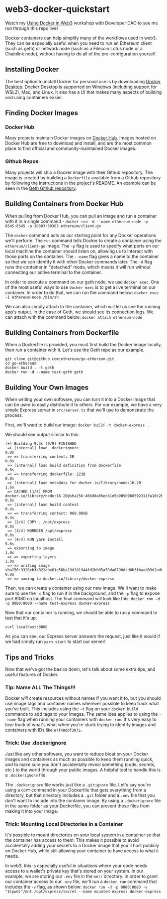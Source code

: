 # web3-docker-quickstart
Watch my [Using Docker in Web3](https://www.youtube.com/watch?v=RIdoXMPI6J8) workshop with Developer DAO to see me run through this repo live!

Docker containers can help simplify many of the workflows used in web3. They can be especially useful when you need to run an Ethereum client (such as geth) or network node (such as a Filecoin Lotus node or a Chainlink node), without having to do all of the pre-configuration yourself. 

## Installing Docker
The best option to install Docker for personal use is by downloading [Docker Desktop](https://docs.docker.com/desktop/). Docker Desktop is supported on Windows (including support for WSL2), Mac, and Linux. It also has a UI that makes many aspects of building and using containers easier. 


## Finding Docker Images
### Docker Hub
Many projects maintain Docker images on [Docker Hub](https://hub.docker.com/). Images hosted on Docker Hub are free to download and install, and are the most common place to find official and community-maintained Docker images. 


### Github Repos
Many projects will ship a Docker image with their Github repository. The image is created by building a `Dockerfile` available from a Github repository by following the instructions in the project's README. An example can be seen in the [Geth Github repository](https://github.com/ethereum/go-ethereum#docker-quick-start). 


## Building Containers from Docker Hub
When pulling from Docker Hub, you can pull an image and run a container with it in a single command -
`docker run -d --name ethereum-node -p 8545:8545 -p 30303:30303 ethereum/client-go`


The `docker` command acts as our starting point for any Docker operations we'll perform. The `run` command tells Docker to create a container using the `ethereum/client-go` image. The `-p` flag is used to specify what ports on our local machine the container should listen on, allowing us to interact with those ports on the container. The `--name` flag gives a name to the container so that we can identify it with other Docker commands later. The `-d` flag runs the container in "detached" mode, which means it will run without connecting our active terminal to the container. 


In order to execute a command on our geth node, we use `docker exec`. One of the most useful ways to use `docker exec` is to get a live terminal on our container. In order to do that, we can run the command below:
`docker exec -i ethereum-node /bin/sh` 

We can also simply attach to the container, which will let us see the running app's output. In the case of Geth, we should see its connection logs. We can attach with the command below:
`docker attach ethereum-node`


## Building Containers from Dockerfile
When a Dockerfile is provided, you must first build the Docker image locally, then run a container with it. Let's use the Geth repo as our example.
```
git clone git@github.com:ethereum/go-ethereum.git
cd go-ethereum
docker build . -t geth
docker run -d --name test-geth geth 
```

## Building Your Own Images
When writing your own software, you can turn it into a Docker image that can be used to easily distribute it to others. For our example, we have a very simple Express server in `src/server.ts` that we'll use to demonstrate the process.

First, we'll want to build our image: 
`docker build -t docker-express .`

We should see output similar to this: 
```
[+] Building 9.3s (9/9) FINISHED                                                                                 
 => [internal] load .dockerignore                                                                           0.0s
 => => transferring context: 2B                                                                             0.0s
 => [internal] load build definition from Dockerfile                                                        0.0s
 => => transferring dockerfile: 223B                                                                        0.0s
 => [internal] load metadata for docker.io/library/node:16.20                                               1.6s
 => CACHED [1/4] FROM docker.io/library/node:16.20@sha256:466d0a05ecb1e5b9890960592311fa10c2bc6012fc27dbfd  0.0s
 => [internal] load build context                                                                           0.4s
 => => transferring context: 960.98kB                                                                       0.4s
 => [2/4] COPY . /opt/express                                                                               0.8s
 => [3/4] WORKDIR /opt/express                                                                              0.0s
 => [4/4] RUN yarn install                                                                                  5.6s
 => exporting to image                                                                                      1.0s
 => => exporting layers                                                                                     1.0s
 => => writing image sha256:9320eb3a322abe61c58ba19d191944fd2bb05a59da6798dcd6b3fbaad03d2ed8                0.0s 
 => => naming to docker.io/library/docker-express 
```

Then, we can create a container using our new image. We'll want to make sure to use the `-d` flag to run it in the background, and the `-p` flag to expose port 8080 on localhost. The final command will look like this: 
`docker run -d -p 8080:8080 --name test-express docker-express`

Now that our container is running, we should be able to run a command to test that it's up:

`curl localhost:8080`

As you can see, our Express server answers the request, just like it would if we had simply run `yarn start` to start our server! 

## Tips and Tricks
Now that we've got the basics down, let's talk about some extra tips, and useful features of Docker.

### Tip: Name ALL The Things!!!
Docker *will* create resources without names if you want it to, but you should use image tags and container names wherever possible to keep track what you’ve built. This includes using the `-t` flag on your `docker build` commands to add tags to your images. The same idea applies to using the `--name` flag when running your containers with `docker run`. It's very easy to lose track of what's what when you're stuck trying to identify images and containers with IDs like `e7f49ddf3075`. 


### Trick: Use .dockerignore
Just like any other software, you want to reduce bloat on your Docker images and containers as much as possible to keep them running quick, and to make sure you don't accidentally reveal something (code, secrets, etc.) to the world through your public images. A helpful tool to handle this is a `.dockerignore` file.

The `.dockerignore` file works just like a `.gitignore` file. Let's say you're using a `COPY` command in your Dockerfile that gets everything from a directory, but that directory includes a `.git` folder and a `.env` file that you don't want to include into the container image. By using a `.dockerignore` file in the same folder as your Dockerfile, you can prevent those files from making it into your image.

### Trick: Mounting Local Directories in a Container 
It's possible to mount directories on your local system in a container so that the container has access to them. This makes it possible to avoid accidentally adding your secrets to a Docker image that you'll host publicly on Docker Hub, while still allowing your container to have access to what it needs. 

In web3, this is especially useful in situations where your code needs access to a wallet's private key that's stored on your system. In our example, we are storing our `.env` file in the `mnt/` directory. In order to grant our container access to our `.env` file, we'll run a `docker run` command that includes the `-v` flag, as shown below: 
`docker run -d -p 8080:8080 -v "$(pwd)"/mnt:/opt/express/secret --name mounted-express docker-express`
